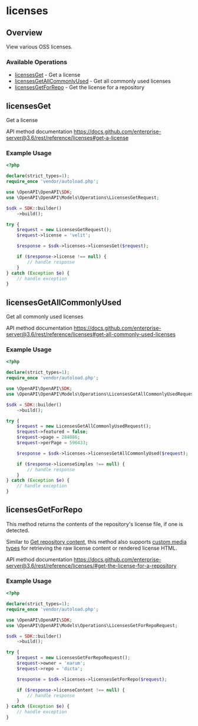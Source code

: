 # licenses

## Overview

View various OSS licenses.

### Available Operations

* [licensesGet](#licensesget) - Get a license
* [licensesGetAllCommonlyUsed](#licensesgetallcommonlyused) - Get all commonly used licenses
* [licensesGetForRepo](#licensesgetforrepo) - Get the license for a repository

## licensesGet

Get a license

API method documentation
<https://docs.github.com/enterprise-server@3.6/rest/reference/licenses#get-a-license>

### Example Usage

```php
<?php

declare(strict_types=1);
require_once 'vendor/autoload.php';

use \OpenAPI\OpenAPI\SDK;
use \OpenAPI\OpenAPI\Models\Operations\LicensesGetRequest;

$sdk = SDK::builder()
    ->build();

try {
    $request = new LicensesGetRequest();
    $request->license = 'velit';

    $response = $sdk->licenses->licensesGet($request);

    if ($response->license !== null) {
        // handle response
    }
} catch (Exception $e) {
    // handle exception
}
```

## licensesGetAllCommonlyUsed

Get all commonly used licenses

API method documentation
<https://docs.github.com/enterprise-server@3.6/rest/reference/licenses#get-all-commonly-used-licenses>

### Example Usage

```php
<?php

declare(strict_types=1);
require_once 'vendor/autoload.php';

use \OpenAPI\OpenAPI\SDK;
use \OpenAPI\OpenAPI\Models\Operations\LicensesGetAllCommonlyUsedRequest;

$sdk = SDK::builder()
    ->build();

try {
    $request = new LicensesGetAllCommonlyUsedRequest();
    $request->featured = false;
    $request->page = 284086;
    $request->perPage = 596433;

    $response = $sdk->licenses->licensesGetAllCommonlyUsed($request);

    if ($response->licenseSimples !== null) {
        // handle response
    }
} catch (Exception $e) {
    // handle exception
}
```

## licensesGetForRepo

This method returns the contents of the repository's license file, if one is detected.

Similar to [Get repository content](https://docs.github.com/enterprise-server@3.6/rest/reference/repos#get-repository-content), this method also supports [custom media types](https://docs.github.com/enterprise-server@3.6/rest/overview/media-types) for retrieving the raw license content or rendered license HTML.

API method documentation
<https://docs.github.com/enterprise-server@3.6/rest/reference/licenses/#get-the-license-for-a-repository>

### Example Usage

```php
<?php

declare(strict_types=1);
require_once 'vendor/autoload.php';

use \OpenAPI\OpenAPI\SDK;
use \OpenAPI\OpenAPI\Models\Operations\LicensesGetForRepoRequest;

$sdk = SDK::builder()
    ->build();

try {
    $request = new LicensesGetForRepoRequest();
    $request->owner = 'earum';
    $request->repo = 'dicta';

    $response = $sdk->licenses->licensesGetForRepo($request);

    if ($response->licenseContent !== null) {
        // handle response
    }
} catch (Exception $e) {
    // handle exception
}
```
